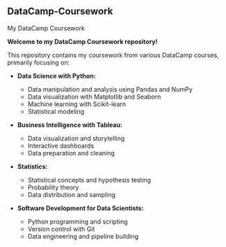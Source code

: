 ## DataCamp-Coursework

 My DataCamp Coursework

**Welcome to my DataCamp Coursework repository!**

This repository contains my coursework from various DataCamp courses, primarily focusing on:

* **Data Science with Python:**
  * Data manipulation and analysis using Pandas and NumPy
  * Data visualization with Matplotlib and Seaborn
  * Machine learning with Scikit-learn
  * Statistical modeling
    
* **Business Intelligence with Tableau:**
  * Data visualization and storytelling
  * Interactive dashboards
  * Data preparation and cleaning
    
* **Statistics:**
  * Statistical concepts and hypothesis testing
  * Probability theory
  * Data distribution and sampling
    
* **Software Development for Data Scientists:**
  * Python programming and scripting
  * Version control with Git
  * Data engineering and pipeline building



